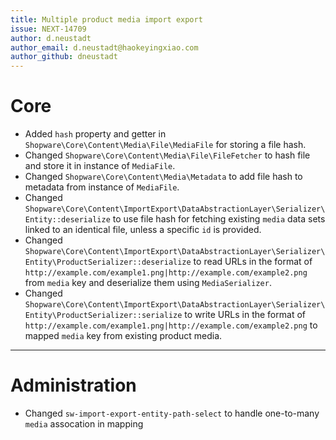 ```yaml
---
title: Multiple product media import export
issue: NEXT-14709
author: d.neustadt
author_email: d.neustadt@haokeyingxiao.com 
author_github: dneustadt
---
```

# Core
* Added `hash` property and getter in `Shopware\Core\Content\Media\File\MediaFile` for storing a file hash.
* Changed `Shopware\Core\Content\Media\File\FileFetcher` to hash file and store it in instance of `MediaFile`.
* Changed `Shopware\Core\Content\Media\Metadata` to add file hash to metadata from instance of `MediaFile`.
* Changed `Shopware\Core\Content\ImportExport\DataAbstractionLayer\Serializer\Entity::deserialize` to use file hash for fetching existing `media` data sets linked to an identical file, unless a specific `id` is provided.  
* Changed `Shopware\Core\Content\ImportExport\DataAbstractionLayer\Serializer\Entity\ProductSerializer::deserialize` to read URLs in the format of `http://example.com/example1.png|http://example.com/example2.png` from `media` key and deserialize them using `MediaSerializer`.
* Changed `Shopware\Core\Content\ImportExport\DataAbstractionLayer\Serializer\Entity\ProductSerializer::serialize` to write URLs in the format of `http://example.com/example1.png|http://example.com/example2.png` to mapped `media` key from existing product media.
___
# Administration
* Changed `sw-import-export-entity-path-select` to handle one-to-many `media` assocation in mapping

